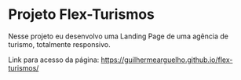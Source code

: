 # Projeto Flex-Turismos
 
Nesse projeto eu desenvolvo uma Landing Page de uma agência de turismo, totalmente responsivo.

Link para acesso da página: https://guilhermearguelho.github.io/flex-turismos/
